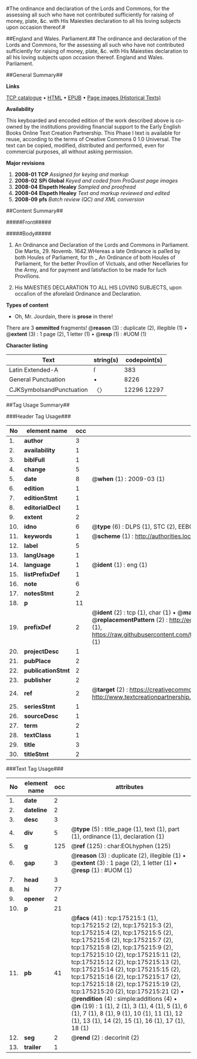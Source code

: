 #The ordinance and declaration of the Lords and Commons, for the assessing all such who have not contributed sufficiently for raising of money, plate, &c. with His Maiesties declaration to all his loving subjects upon occasion thereof.#

##England and Wales. Parliament.##
The ordinance and declaration of the Lords and Commons, for the assessing all such who have not contributed sufficiently for raising of money, plate, &c. with His Maiesties declaration to all his loving subjects upon occasion thereof.
England and Wales. Parliament.

##General Summary##

**Links**

[TCP catalogue](http://www.ota.ox.ac.uk/tcp/)  • 
[HTML](http://tei.it.ox.ac.uk/tcp/Texts-HTML/free/B03/B03015.html)  • 
[EPUB](http://tei.it.ox.ac.uk/tcp/Texts-EPUB/free/B03/B03015.epub) • 
[Page images (Historical Texts)](https://data.historicaltexts.jisc.ac.uk/view?pubId=eebo-51617857e&pageId=eebo-51617857e-175215-1)

**Availability**

This keyboarded and encoded edition of the
	       work described above is co-owned by the institutions
	       providing financial support to the Early English Books
	       Online Text Creation Partnership. This Phase I text is
	       available for reuse, according to the terms of Creative
	       Commons 0 1.0 Universal. The text can be copied,
	       modified, distributed and performed, even for
	       commercial purposes, all without asking permission.

**Major revisions**

1. __2008-01__ __TCP__ *Assigned for keying and markup*
1. __2008-02__ __SPi Global__ *Keyed and coded from ProQuest page images*
1. __2008-04__ __Elspeth Healey__ *Sampled and proofread*
1. __2008-04__ __Elspeth Healey__ *Text and markup reviewed and edited*
1. __2008-09__ __pfs__ *Batch review (QC) and XML conversion*

##Content Summary##

#####Front#####

#####Body#####

1. An Ordinance and Declaration of the Lords and Commons in Parliament.
Die Martis, 29. Novemb. 1642.WHereas a late Ordinance is paſſed by both Houſes of Parliament, for th
    _ An Ordinance of both Houſes of Parliament, for the better Proviſion of Victuals, and other Neceſſaries for the Army, and for payment and ſatisfaction to be made for ſuch Proviſions.

1. His MAIESTIES DECLARATION TO ALL HIS LOVING SUBJECTS, upon occaſion of the aforeſaid Ordinance and Declaration.

**Types of content**

  * Oh, Mr. Jourdain, there is **prose** in there!

There are 3 **ommitted** fragments! 
 @__reason__ (3) : duplicate (2), illegible (1)  •  @__extent__ (3) : 1 page (2), 1 letter (1)  •  @__resp__ (1) : #UOM (1)

**Character listing**


|Text|string(s)|codepoint(s)|
|---|---|---|
|Latin Extended-A|ſ|383|
|General Punctuation|•|8226|
|CJKSymbolsandPunctuation|〈〉|12296 12297|

##Tag Usage Summary##

###Header Tag Usage###

|No|element name|occ|attributes|
|---|---|---|---|
|1.|__author__|3||
|2.|__availability__|1||
|3.|__biblFull__|1||
|4.|__change__|5||
|5.|__date__|8| @__when__ (1) : 2009-03 (1)|
|6.|__edition__|1||
|7.|__editionStmt__|1||
|8.|__editorialDecl__|1||
|9.|__extent__|2||
|10.|__idno__|6| @__type__ (6) : DLPS (1), STC (2), EEBO-CITATION (1), OCLC (1), VID (1)|
|11.|__keywords__|1| @__scheme__ (1) : http://authorities.loc.gov/ (1)|
|12.|__label__|5||
|13.|__langUsage__|1||
|14.|__language__|1| @__ident__ (1) : eng (1)|
|15.|__listPrefixDef__|1||
|16.|__note__|6||
|17.|__notesStmt__|2||
|18.|__p__|11||
|19.|__prefixDef__|2| @__ident__ (2) : tcp (1), char (1)  •  @__matchPattern__ (2) : ([0-9\-]+):([0-9IVX]+) (1), (.+) (1)  •  @__replacementPattern__ (2) : http://eebo.chadwyck.com/downloadtiff?vid=$1&page=$2 (1), https://raw.githubusercontent.com/textcreationpartnership/Texts/master/tcpchars.xml#$1 (1)|
|20.|__projectDesc__|1||
|21.|__pubPlace__|2||
|22.|__publicationStmt__|2||
|23.|__publisher__|2||
|24.|__ref__|2| @__target__ (2) : https://creativecommons.org/publicdomain/zero/1.0/ (1), http://www.textcreationpartnership.org/docs/. (1)|
|25.|__seriesStmt__|1||
|26.|__sourceDesc__|1||
|27.|__term__|2||
|28.|__textClass__|1||
|29.|__title__|3||
|30.|__titleStmt__|2||


###Text Tag Usage###

|No|element name|occ|attributes|
|---|---|---|---|
|1.|__date__|2||
|2.|__dateline__|2||
|3.|__desc__|3||
|4.|__div__|5| @__type__ (5) : title_page (1), text (1), part (1), ordinance (1), declaration (1)|
|5.|__g__|125| @__ref__ (125) : char:EOLhyphen (125)|
|6.|__gap__|3| @__reason__ (3) : duplicate (2), illegible (1)  •  @__extent__ (3) : 1 page (2), 1 letter (1)  •  @__resp__ (1) : #UOM (1)|
|7.|__head__|3||
|8.|__hi__|77||
|9.|__opener__|2||
|10.|__p__|21||
|11.|__pb__|41| @__facs__ (41) : tcp:175215:1 (1), tcp:175215:2 (2), tcp:175215:3 (2), tcp:175215:4 (2), tcp:175215:5 (2), tcp:175215:6 (2), tcp:175215:7 (2), tcp:175215:8 (2), tcp:175215:9 (2), tcp:175215:10 (2), tcp:175215:11 (2), tcp:175215:12 (2), tcp:175215:13 (2), tcp:175215:14 (2), tcp:175215:15 (2), tcp:175215:16 (2), tcp:175215:17 (2), tcp:175215:18 (2), tcp:175215:19 (2), tcp:175215:20 (2), tcp:175215:21 (2)  •  @__rendition__ (4) : simple:additions (4)  •  @__n__ (19) : 1 (1), 2 (1), 3 (1), 4 (1), 5 (1), 6 (1), 7 (1), 8 (1), 9 (1), 10 (1), 11 (1), 12 (1), 13 (1), 14 (2), 15 (1), 16 (1), 17 (1), 18 (1)|
|12.|__seg__|2| @__rend__ (2) : decorInit (2)|
|13.|__trailer__|1||
